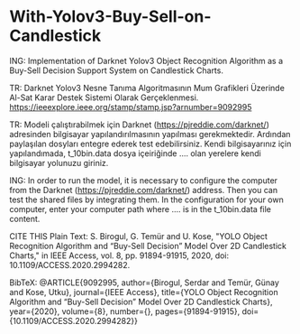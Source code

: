 # With-Yolov3-Buy-Sell-on-Candlestick
ING: Implementation of Darknet Yolov3 Object Recognition Algorithm as a Buy-Sell Decision Support System on Candlestick Charts.

TR: Darknet Yolov3 Nesne Tanıma Algoritmasının Mum Grafikleri Üzerinde Al-Sat Karar Destek Sistemi Olarak Gerçeklenmesi.
https://ieeexplore.ieee.org/stamp/stamp.jsp?arnumber=9092995

TR: Modeli çalıştırabilmek için Darknet (https://pjreddie.com/darknet/) adresinden bilgisayar yapılandırılmasının yapılması gerekmektedir. Ardından paylaşılan dosyları entegre ederek test edebilirsiniz. Kendi bilgisayarınız için yapılandımada, t_10bin.data dosya içeiriğinde .... olan yerelere kendi bilgisayar yolunuzu giriniz.

ING: In order to run the model, it is necessary to configure the computer from the Darknet (https://pjreddie.com/darknet/) address. Then you can test the shared files by integrating them. In the configuration for your own computer, enter your computer path where .... is in the t_10bin.data file content.

CITE THIS
Plain Text:
S. Birogul, G. Temür and U. Kose, "YOLO Object Recognition Algorithm and “Buy-Sell Decision” Model Over 2D Candlestick Charts," in IEEE Access, vol. 8, pp. 91894-91915, 2020, doi: 10.1109/ACCESS.2020.2994282.

BibTeX:
@ARTICLE{9092995,
  author={Birogul, Serdar and Temür, Günay and Kose, Utku},
  journal={IEEE Access}, 
  title={YOLO Object Recognition Algorithm and “Buy-Sell Decision” Model Over 2D Candlestick Charts}, 
  year={2020},
  volume={8},
  number={},
  pages={91894-91915},
  doi={10.1109/ACCESS.2020.2994282}}
